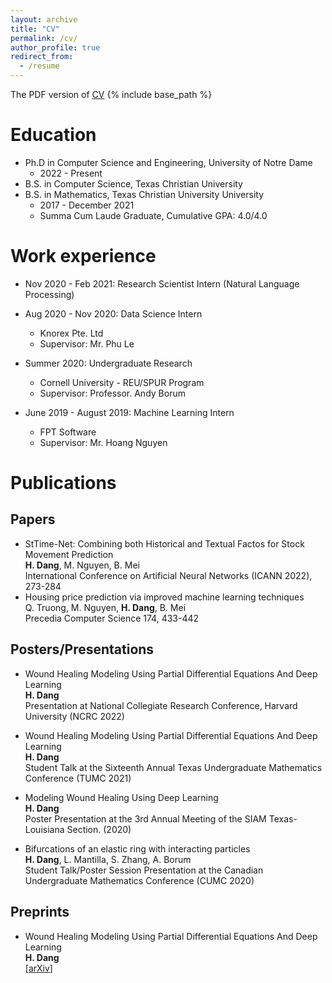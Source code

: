 ```yaml
---
layout: archive
title: "CV"
permalink: /cv/
author_profile: true
redirect_from:
  - /resume
---
```

The PDF version of [CV](/cv/HyDang_CV.pdf)
{% include base_path %}

Education
======
* Ph.D in Computer Science and Engineering, University of Notre Dame
  * 2022 - Present
* B.S. in Computer Science, Texas Christian University
* B.S. in Mathematics, Texas Christian University University
  * 2017 - December 2021
  * Summa Cum Laude Graduate, Cumulative GPA: 4.0/4.0

Work experience
======
* Nov 2020 - Feb 2021: Research Scientist Intern (Natural Language Processing)
* Aug 2020 - Nov 2020: Data Science Intern
  * Knorex Pte. Ltd
  * Supervisor: Mr. Phu Le

* Summer 2020: Undergraduate Research
  * Cornell University - REU/SPUR Program
  * Supervisor: Professor. Andy Borum

* June 2019 - August 2019: Machine Learning Intern
  * FPT Software
  * Supervisor: Mr. Hoang Nguyen

Publications
======

Papers
------

* StTime-Net: Combining both Historical and Textual Factos for Stock Movement Prediction <br/>
  **H. Dang**, M. Nguyen, B. Mei <br/>
  International Conference on Artificial Neural Networks (ICANN 2022), 273-284 <br/>
* Housing price prediction via improved machine learning techniques <br/>
  Q. Truong, M. Nguyen, **H. Dang**, B. Mei <br/>
  Precedia Computer Science 174, 433-442 <br/>

Posters/Presentations
------
* Wound Healing Modeling Using Partial Differential Equations And Deep Learning <br/>
  **H. Dang** <br/>
  Presentation at National Collegiate Research Conference, Harvard University (NCRC 2022) <br/>

* Wound Healing Modeling Using Partial Differential Equations And Deep Learning <br/>
  **H. Dang** <br/>
  Student Talk at the Sixteenth Annual Texas Undergraduate Mathematics Conference (TUMC 2021) <br/>

* Modeling Wound Healing Using Deep Learning <br/>
  **H. Dang** <br/>
  Poster Presentation at the 3rd Annual Meeting of the SIAM Texas-Louisiana Section. (2020) <br/>

* Bifurcations of an elastic ring with interacting particles <br/>
  **H. Dang**, L. Mantilla, S. Zhang, A. Borum <br/>
  Student Talk/Poster Session Presentation at the Canadian Undergraduate Mathematics Conference (CUMC 2020) <br/>

Preprints
------
* Wound Healing Modeling Using Partial Differential Equations And Deep Learning <br/>
  **H. Dang** <br/>
  [[arXiv](https://arxiv.org/abs/2111.15632)] <br/>